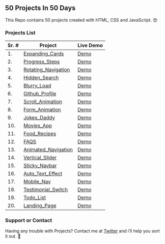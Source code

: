 
## 50 Projects In 50 Days

This Repo contains 50 projects created with HTML, CSS and JavaScript. 😍

### Projects List

| Sr. # | Project | Live Demo |
| ------------- | ------------- | ------------ |
| 1.  | [Expanding_Cards](https://github.com/Asadijaz786/50ProjectsChallenge/tree/main/Expanding_Cards) | [Demo](https://asadijaz786.github.io/50ProjectsChallenge/Expanding_Cards/)   |
| 2.  | [Progress_Steps](https://github.com/Asadijaz786/50ProjectsChallenge/tree/main/Progress_Steps)  | [Demo](https://asadijaz786.github.io/50ProjectsChallenge/Progress_Steps/)     |
| 3.  | [Rotating_Navigation](https://github.com/Asadijaz786/50ProjectsChallenge/tree/main/Rotating_Navigation)  | [Demo](https://asadijaz786.github.io/50ProjectsChallenge/Rotating_Navigation/)     |
| 4.  | [Hidden_Search](https://github.com/Asadijaz786/50ProjectsChallenge/tree/main/Hidden_Search)  | [Demo](https://asadijaz786.github.io/50ProjectsChallenge/Hidden_Search/)     |
| 5.  | [Blurry_Load](https://github.com/Asadijaz786/50ProjectsChallenge/tree/main/Blurry_Load)  | [Demo](https://asadijaz786.github.io/50ProjectsChallenge/Blurry_Load/)     |
| 6.  | [Github_Profile](https://github.com/Asadijaz786/50ProjectsChallenge/tree/main/Github_Profile)  | [Demo](https://asadijaz786.github.io/50ProjectsChallenge/Github_Profile/)     |
| 7.  | [Scroll_Animation](https://github.com/Asadijaz786/50ProjectsChallenge/tree/main/Scroll_Animation)  | [Demo](https://asadijaz786.github.io/50ProjectsChallenge/Scroll_Animation/)     |
| 8.  | [Form_Animation](https://github.com/Asadijaz786/50ProjectsChallenge/tree/main/Form_Wave_Animation)  | [Demo](https://asadijaz786.github.io/50ProjectsChallenge/Form_Wave_Animation/)     |
| 9.  | [Jokes_Daddy](https://github.com/Asadijaz786/50ProjectsChallenge/tree/main/Jokes_Daddy)  | [Demo](https://asadijaz786.github.io/50ProjectsChallenge/Jokes_Daddy/)     |
| 10.  | [Movies_App](https://github.com/Asadijaz786/50ProjectsChallenge/tree/main/Movies_App)  | [Demo](https://asadijaz786.github.io/50ProjectsChallenge/Movies_App/)     |
| 11.  | [Food_Recipes](https://github.com/Asadijaz786/50ProjectsChallenge/tree/main/Food_Recipes)  | [Demo](https://asadijaz786.github.io/50ProjectsChallenge/Food_Recipes/)     |
| 12.  | [FAQS](https://github.com/Asadijaz786/50ProjectsChallenge/tree/main/FAQS)  | [Demo](https://asadijaz786.github.io/50ProjectsChallenge/FAQS/)     |
| 13.  | [Animated_Navigation](https://github.com/Asadijaz786/50ProjectsChallenge/tree/main/Animated_Navigation)  | [Demo](https://asadijaz786.github.io/50ProjectsChallenge/Animated_Navigation/)     |
| 14.  | [Vertical_Slider](https://github.com/Asadijaz786/50ProjectsChallenge/tree/main/Vertical_Slider)  | [Demo](https://asadijaz786.github.io/50ProjectsChallenge/Vertical_Slider/)     |
| 15.  | [Sticky_Navbar](https://github.com/Asadijaz786/50ProjectsChallenge/tree/main/Sticky_Navbar)  | [Demo](https://asadijaz786.github.io/50ProjectsChallenge/Sticky_Navbar/)     |
| 16.  | [Auto_Text_Effect](https://github.com/Asadijaz786/50ProjectsChallenge/tree/main/Auto_Text_Effect)  | [Demo](https://asadijaz786.github.io/50ProjectsChallenge/Auto_Text_Effect/)     |
| 17.  | [Mobile_Nav](https://github.com/Asadijaz786/50ProjectsChallenge/tree/main/Mobile_Nav)  | [Demo](https://asadijaz786.github.io/50ProjectsChallenge/Mobile_Nav/)     |
| 18.  | [Testimonial_Switch](https://github.com/Asadijaz786/50ProjectsChallenge/tree/main/Testimonial_Switch)  | [Demo](https://asadijaz786.github.io/50ProjectsChallenge/Testimonial_Switch/)     |
| 19.  | [Todo_List](https://github.com/Asadijaz786/50ProjectsChallenge/tree/main/Todo_List)  | [Demo](https://asadijaz786.github.io/50ProjectsChallenge/Todo_List/)     |
| 20.  | [Landing_Page](https://github.com/Asadijaz786/50ProjectsChallenge/tree/main/Landing_Page)  | [Demo](https://asadijaz786.github.io/50ProjectsChallenge/Landing_Page/)     |

### Support or Contact

Having any trouble with Projects? Contact me at [Twitter](https://twitter.com/Asad_099) and i’ll help you sort it out. 🙂
